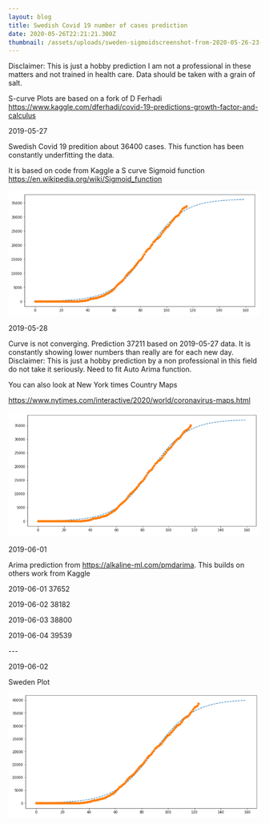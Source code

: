 ```yaml
---
layout: blog
title: Swedish Covid 19 number of cases prediction
date: 2020-05-26T22:21:21.300Z
thumbnail: /assets/uploads/sweden-sigmoidscreenshot-from-2020-05-26-23-41-21.png
---
```

Disclaimer: This is just a hobby prediction I am not a professional in these matters and not trained in health care. Data should be taken with a grain of salt.

S-curve Plots are based on a fork of D Ferhadi https://www.kaggle.com/dferhadi/covid-19-predictions-growth-factor-and-calculus



2019-05-27

Swedish Covid 19 predition about 36400 cases. This function has been constantly underfitting the data. 

It is based on code from Kaggle a S curve Sigmoid function https://en.wikipedia.org/wiki/Sigmoid_function

![S-curve](/assets/uploads/sweden-sigmoidscreenshot-from-2020-05-26-23-41-21.png "S-curve")

2019-05-28

Curve is not converging. Prediction 37211 based on 2019-05-27 data. It is constantly showing lower numbers than really are for each new day. Disclaimer: This is just a hobby prediction by a non professional in this field do not take it seriously. Need to fit Auto Arima function.

You can also look at New York times Country Maps

<https://www.nytimes.com/interactive/2020/world/coronavirus-maps.html>

![2019-05-27](/assets/uploads/covidscreenshot-from-2020-05-28-21-49-36.png "S-curve 2019-05-27")

2019-06-01

Arima prediction from https://alkaline-ml.com/pmdarima. This builds on others work from Kaggle

2019-06-01 37652

2019-06-02 38182 

2019-06-03 38800 

2019-06-04 39539

\---

2019-06-02

Sweden Plot

![2019-06-02 sweden](/assets/uploads/sweden-covid-19-2020-06-02.png)